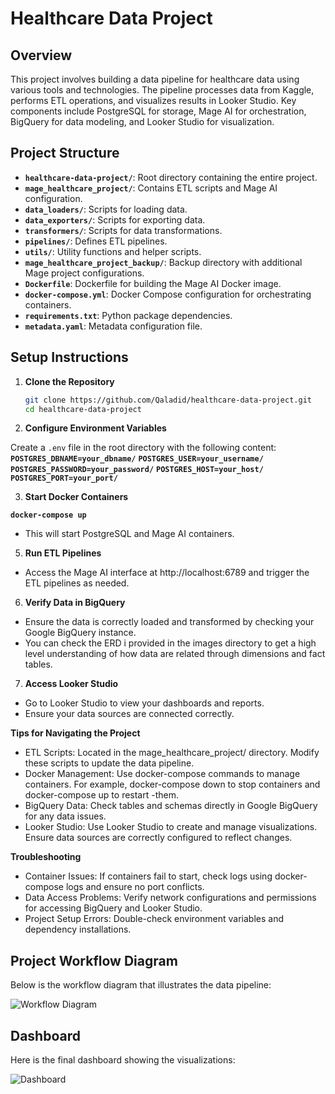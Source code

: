 # Healthcare Data Project

## Overview

This project involves building a data pipeline for healthcare data using various tools and technologies. The pipeline processes data from Kaggle, performs ETL operations, and visualizes results in Looker Studio. Key components include PostgreSQL for storage, Mage AI for orchestration, BigQuery for data modeling, and Looker Studio for visualization.

## Project Structure

- **`healthcare-data-project/`**: Root directory containing the entire project.
- **`mage_healthcare_project/`**: Contains ETL scripts and Mage AI configuration.
- **`data_loaders/`**: Scripts for loading data.
- **`data_exporters/`**: Scripts for exporting data.
- **`transformers/`**: Scripts for data transformations.
- **`pipelines/`**: Defines ETL pipelines.
- **`utils/`**: Utility functions and helper scripts.
- **`mage_healthcare_project_backup/`**: Backup directory with additional Mage project configurations.
- **`Dockerfile`**: Dockerfile for building the Mage AI Docker image.
- **`docker-compose.yml`**: Docker Compose configuration for orchestrating containers.
- **`requirements.txt`**: Python package dependencies.
- **`metadata.yaml`**: Metadata configuration file.

## Setup Instructions

1. **Clone the Repository**

   ```sh
   git clone https://github.com/Qaladid/healthcare-data-project.git
   cd healthcare-data-project

2. **Configure Environment Variables**

Create a `.env` file in the root directory with the following content:
 **`POSTGRES_DBNAME=your_dbname/`**
 **`POSTGRES_USER=your_username/`**
 **`POSTGRES_PASSWORD=your_password/`**
 **`POSTGRES_HOST=your_host/`**
 **`POSTGRES_PORT=your_port/`**

3. **Start Docker Containers**
  
  **`docker-compose up`**
 - This will start PostgreSQL and Mage AI containers.

5. **Run ETL Pipelines**

 - Access the Mage AI interface at http://localhost:6789 and trigger the ETL pipelines as needed.

6. **Verify Data in BigQuery**

 - Ensure the data is correctly loaded and transformed by checking your Google BigQuery instance.
 - You can check the ERD i provided in the images directory to get a high level understanding of how data are related through dimensions and fact tables.

7. **Access Looker Studio**

 - Go to Looker Studio to view your dashboards and reports.
 - Ensure your data sources are connected correctly.

**Tips for Navigating the Project**
 - ETL Scripts: Located in the mage_healthcare_project/ directory. Modify these scripts to update the data pipeline.
 - Docker Management: Use docker-compose commands to manage containers. For example, docker-compose down to stop containers and docker-compose up to     restart  -them.
 - BigQuery Data: Check tables and schemas directly in Google BigQuery for any data issues.
 - Looker Studio: Use Looker Studio to create and manage visualizations. Ensure data sources are correctly configured to reflect changes.

**Troubleshooting**
 - Container Issues: If containers fail to start, check logs using docker-compose logs and ensure no port conflicts.
 - Data Access Problems: Verify network configurations and permissions for accessing BigQuery and Looker Studio.
 - Project Setup Errors: Double-check environment variables and dependency installations.

## Project Workflow Diagram
 Below is the workflow diagram that illustrates the data pipeline:
 
 ![Workflow Diagram](images/healthcare_workflow.png)

## Dashboard
 Here is the final dashboard showing the visualizations:
 
 ![Dashboard](images/healthcare_dashboard.png)

